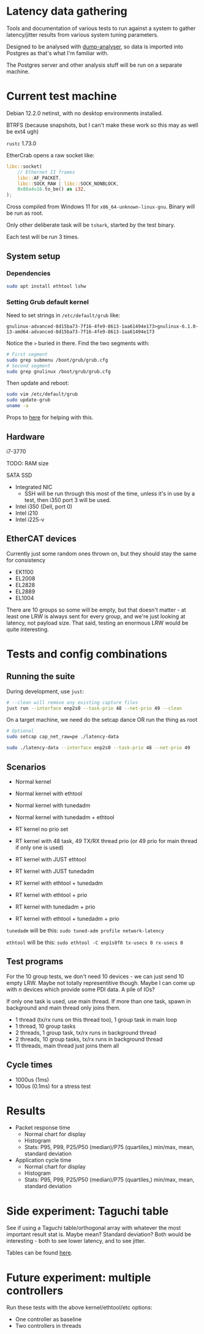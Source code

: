 # Latency data gathering

Tools and documentation of various tests to run against a system to gather latency/jitter results
from various system tuning parameters.

Designed to be analysed with [dump-analyser](https://github.com/ethercrab-rs/dump-analyser), so data
is imported into Postgres as that's what I'm familiar with.

The Postgres server and other analysis stuff will be run on a separate machine.

# Current test machine

Debian 12.2.0 netinst, with no desktop environments installed.

BTRFS (because snapshots, but I can't make these work so this may as well be ext4 ugh)

`rustc` 1.73.0

EtherCrab opens a raw socket like:

```rust
libc::socket(
    // Ethernet II frames
    libc::AF_PACKET,
    libc::SOCK_RAW | libc::SOCK_NONBLOCK,
    0x88a4u16.to_be() as i32,
);
```

Cross compiled from Windows 11 for `x86_64-unknown-linux-gnu`. Binary will be run as root.

Only other deliberate task will be `tshark`, started by the test binary.

Each test will be run 3 times.

## System setup

### Dependencies

```bash
sudo apt install ethtool lshw
```

### Setting Grub default kernel

Need to set strings in `/etc/default/grub` like:

```
gnulinux-advanced-8d15ba73-7f16-4fe9-8613-1aa61494e173>gnulinux-6.1.0-13-amd64-advanced-8d15ba73-7f16-4fe9-8613-1aa61494e173
```

Notice the `>` buried in there. Find the two segments with:

```bash
# First segment
sudo grep submenu /boot/grub/grub.cfg
# Second segment
sudo grep gnulinux /boot/grub/grub.cfg
```

Then update and reboot:

```bash
sudo vim /etc/default/grub
sudo update-grub
uname -a
```

Props to [here](https://www.gnu.org/software/grub/manual/grub/html_node/default.html#default) for
helping with this.

## Hardware

i7-3770

TODO: RAM size

SATA SSD

- Integrated NIC
  - SSH will be run through this most of the time, unless it's in use by a test, then i350 port 3
    will be used.
- Intel i350 (Dell, port 0)
- Intel i210
- Intel i225-v

## EtherCAT devices

Currently just some random ones thrown on, but they should stay the same for consistency

- EK1100
- EL2008
- EL2828
- EL2889
- EL1004

There are 10 groups so some will be empty, but that doesn't matter - at least one LRW is always sent
for every group, and we're just looking at latency, not payload size. That said, testing an enormous
LRW would be quite interesting.

# Tests and config combinations

## Running the suite

During development, use `just`:

```bash
# --clean will remove any existing capture files
just run --interface enp2s0 --task-prio 48 --net-prio 49 --clean
```

On a target machine, we need do the setcap dance OR run the thing as root

```bash
# Optional
sudo setcap cap_net_raw=pe ./latency-data

sudo ./latency-data --interface enp2s0 --task-prio 48 --net-prio 49
```

## Scenarios

- Normal kernel
- Normal kernel with ethtool
- Normal kernel with tunedadm
- Normal kernel with tunedadm + ethtool

- RT kernel no prio set
- RT kernel with 48 task, 49 TX/RX thread prio (or 49 prio for main thread if only one is used)
- RT kernel with JUST ethtool
- RT kernel with JUST tunedadm
- RT kernel with ethtool + tunedadm
- RT kernel with ethtool + prio
- RT kernel with tunedadm + prio
- RT kernel with ethtool + tunedadm + prio

`tunedadm` will be this: `sudo tuned-adm profile network-latency`

`ethtool` will be this: `sudo ethtool -C enp1s0f0 tx-usecs 0 rx-usecs 0`

## Test programs

For the 10 group tests, we don't need 10 devices - we can just send 10 empty LRW. Maybe not totally
representitive though. Maybe I can come up with _n_ devices which provide some PDI data. A pile of
IOs?

If only one task is used, use main thread. If more than one task, spawn in background and main
thread only joins them.

- 1 thread (tx/rx runs on this thread too), 1 group task in main loop
- 1 thread, 10 group tasks
- 2 threads, 1 group task, tx/rx runs in background thread
- 2 threads, 10 group tasks, tx/rx runs in background thread
- 11 threads, main thread just joins them all

## Cycle times

- 1000us (1ms)
- 100us (0.1ms) for a stress test

# Results

- Packet response time
  - Normal chart for display
  - Histogram
  - Stats: P95, P99, P25/P50 (median)/P75 (quartiles,) min/max, mean, standard deviation
- Application cycle time
  - Normal chart for display
  - Histogram
  - Stats: P95, P99, P25/P50 (median)/P75 (quartiles,) min/max, mean, standard deviation

# Side experiment: Taguchi table

See if using a Taguchi table/orthogonal array with whatever the most important result stat is. Maybe
mean? Standard deviation? Both would be interesting - both to see lower latency, and to see jitter.

Tables can be found
[here](https://www.me.psu.edu/cimbala/me345/Lectures/Taguchi_orthogonal_arrays.pdf).

# Future experiment: multiple controllers

Run these tests with the above kernel/ethtool/etc options:

- One controller as baseline
- Two controllers in threads
